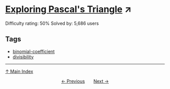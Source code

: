 # [Exploring Pascal's Triangle](https://projecteuler.net/problem=148) ↗️

Difficulty rating: 50%
Solved by: 5,686 users
## Tags

- [binomial-coefficient](../tags/binomial-coefficient.md)
- [divisibility](../tags/divisibility.md)



---

[↑ Main Index](../README.md)


<div align=center><a href='147.md'>← Previous</a> &nbsp;&nbsp; &nbsp;&nbsp;  <a href='149.md'>Next →</a></div>
